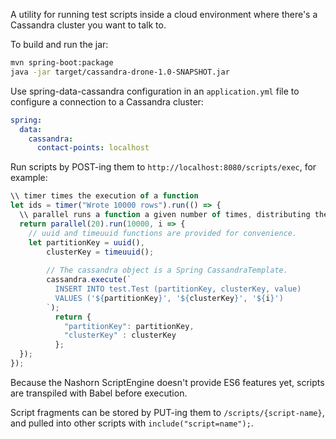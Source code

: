 A utility for running test scripts inside a cloud environment where there's a Cassandra cluster you want to talk to.

To build and run the jar:

```sh
mvn spring-boot:package
java -jar target/cassandra-drone-1.0-SNAPSHOT.jar
```

Use spring-data-cassandra configuration in an `application.yml` file to configure a connection to a Cassandra cluster:

```yaml
spring:
  data:
    cassandra:
      contact-points: localhost
```

Run scripts by POST-ing them to `http://localhost:8080/scripts/exec`, for example:

```javascript
\\ timer times the execution of a function
let ids = timer("Wrote 10000 rows").run(() => {
  \\ parallel runs a function a given number of times, distributing the work across a given number of threads
  return parallel(20).run(10000, i => {
    // uuid and timeuuid functions are provided for convenience.
    let partitionKey = uuid(),
        clusterKey = timeuuid();
        
        // The cassandra object is a Spring CassandraTemplate.
        cassandra.execute(`
          INSERT INTO test.Test (partitionKey, clusterKey, value)
          VALUES ('${partitionKey}', '${clusterKey}', '${i}')
        `);
          return {
            "partitionKey": partitionKey,
            "clusterKey" : clusterKey
          };
  });
});
```

Because the Nashorn ScriptEngine doesn't provide ES6 features yet, scripts are transpiled with Babel before execution.

Script fragments can be stored by PUT-ing them to `/scripts/{script-name}`, and pulled into other scripts with `include("script=name");`.

